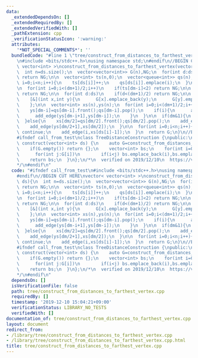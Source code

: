 ```yaml
---
data:
  _extendedDependsOn: []
  _extendedRequiredBy: []
  _extendedVerifiedWith: []
  _pathExtension: cpp
  _verificationStatusIcon: ':warning:'
  attributes:
    '*NOT_SPECIAL_COMMENTS*': ''
  bundledCode: "#line 1 \"tree/construct_from_distances_to_farthest_vertex.cpp\"\n\
    \n#include <bits/stdc++.h>\nusing namespace std;\n#endif\n//BEGIN CUT HERE\nvector<\
    \ vector<int> >\nconstruct_from_distances_to_farthest_vertex(vector<int> ds){\n\
    \  int n=ds.size();\n  vector<vector<int>> G(n),NG;\n  for(int d:ds) if(d>=n)\
    \ return NG;\n\n  vector<int> ts(n,0);\n  vector<queue<int>> qs(n);\n  for(int\
    \ i=0;i<n;i++){\n    ts[ds[i]]++;\n    qs[ds[i]].emplace(i);\n  }\n\n  int dm=*max_element(ds.begin(),ds.end());\n\
    \n  for(int i=0;i<(dm+1)/2;i++)\n    if(ts[dm-i]<2) return NG;\n\n  if(ts[dm/2+(dm&1)]!=1+(dm&1))\
    \ return NG;\n\n  for(int d:ds)\n    if(d<(dm+1)/2) return NG;\n\n  auto add_edge=\n\
    \    [&](int x,int y){\n      G[x].emplace_back(y);\n      G[y].emplace_back(x);\n\
    \    };\n\n  vector<int> xs(n),ys(n);\n  for(int i=0;i<(dm+1)/2;i++){\n    xs[dm-i]=qs[dm-i].front();qs[dm-i].pop();\n\
    \    ys[dm-i]=qs[dm-i].front();qs[dm-i].pop();\n    if(i){\n      add_edge(xs[dm-i+1],xs[dm-i]);\n\
    \      add_edge(ys[dm-i+1],ys[dm-i]);\n    }\n  }\n\n  if(dm&1){\n    add_edge(xs[dm/2+1],ys[dm/2+1]);\n\
    \  }else{\n    xs[dm/2]=qs[dm/2].front();qs[dm/2].pop();\n    add_edge(xs[dm/2+1],xs[dm/2]);\n\
    \    add_edge(ys[dm/2+1],xs[dm/2]);\n  }\n\n  for(int i=0;i<n;i++){\n    if(!G[i].empty())\
    \ continue;\n    add_edge(i,xs[ds[i]-1]);\n  }\n  return G;\n}\n//END CUT HERE\n\
    #ifndef call_from_test\nclass TreeDistanceConstruction {\npublic:\n  vector<int>\
    \ construct(vector<int> ds) {\n    auto G=construct_from_distances_to_farthest_vertex(ds);\n\
    \    if(G.empty()) return {};\n    vector<int> bs;\n    for(int i=0;i<(int)G.size();i++)\n\
    \      for(int j:G[i])\n        if(i<j) bs.emplace_back(i),bs.emplace_back(j);\n\
    \    return bs;\n  }\n};\n/*\n  verified on 2019/12/10\n  https://vjudge.net/problem/TopCoder-14468\n\
    */\n#endif\n"
  code: "#ifndef call_from_test\n#include <bits/stdc++.h>\nusing namespace std;\n\
    #endif\n//BEGIN CUT HERE\nvector< vector<int> >\nconstruct_from_distances_to_farthest_vertex(vector<int>\
    \ ds){\n  int n=ds.size();\n  vector<vector<int>> G(n),NG;\n  for(int d:ds) if(d>=n)\
    \ return NG;\n\n  vector<int> ts(n,0);\n  vector<queue<int>> qs(n);\n  for(int\
    \ i=0;i<n;i++){\n    ts[ds[i]]++;\n    qs[ds[i]].emplace(i);\n  }\n\n  int dm=*max_element(ds.begin(),ds.end());\n\
    \n  for(int i=0;i<(dm+1)/2;i++)\n    if(ts[dm-i]<2) return NG;\n\n  if(ts[dm/2+(dm&1)]!=1+(dm&1))\
    \ return NG;\n\n  for(int d:ds)\n    if(d<(dm+1)/2) return NG;\n\n  auto add_edge=\n\
    \    [&](int x,int y){\n      G[x].emplace_back(y);\n      G[y].emplace_back(x);\n\
    \    };\n\n  vector<int> xs(n),ys(n);\n  for(int i=0;i<(dm+1)/2;i++){\n    xs[dm-i]=qs[dm-i].front();qs[dm-i].pop();\n\
    \    ys[dm-i]=qs[dm-i].front();qs[dm-i].pop();\n    if(i){\n      add_edge(xs[dm-i+1],xs[dm-i]);\n\
    \      add_edge(ys[dm-i+1],ys[dm-i]);\n    }\n  }\n\n  if(dm&1){\n    add_edge(xs[dm/2+1],ys[dm/2+1]);\n\
    \  }else{\n    xs[dm/2]=qs[dm/2].front();qs[dm/2].pop();\n    add_edge(xs[dm/2+1],xs[dm/2]);\n\
    \    add_edge(ys[dm/2+1],xs[dm/2]);\n  }\n\n  for(int i=0;i<n;i++){\n    if(!G[i].empty())\
    \ continue;\n    add_edge(i,xs[ds[i]-1]);\n  }\n  return G;\n}\n//END CUT HERE\n\
    #ifndef call_from_test\nclass TreeDistanceConstruction {\npublic:\n  vector<int>\
    \ construct(vector<int> ds) {\n    auto G=construct_from_distances_to_farthest_vertex(ds);\n\
    \    if(G.empty()) return {};\n    vector<int> bs;\n    for(int i=0;i<(int)G.size();i++)\n\
    \      for(int j:G[i])\n        if(i<j) bs.emplace_back(i),bs.emplace_back(j);\n\
    \    return bs;\n  }\n};\n/*\n  verified on 2019/12/10\n  https://vjudge.net/problem/TopCoder-14468\n\
    */\n#endif\n"
  dependsOn: []
  isVerificationFile: false
  path: tree/construct_from_distances_to_farthest_vertex.cpp
  requiredBy: []
  timestamp: '2019-12-10 15:04:21+09:00'
  verificationStatus: LIBRARY_NO_TESTS
  verifiedWith: []
documentation_of: tree/construct_from_distances_to_farthest_vertex.cpp
layout: document
redirect_from:
- /library/tree/construct_from_distances_to_farthest_vertex.cpp
- /library/tree/construct_from_distances_to_farthest_vertex.cpp.html
title: tree/construct_from_distances_to_farthest_vertex.cpp
---
```

